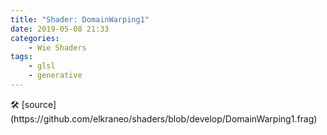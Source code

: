 ```yaml
---
title: "Shader: DomainWarping1"
date: 2019-05-08 21:33
categories:
	- Wie Shaders
tags:
	- glsl
	- generative
---
```


<section>
	<canvas class="glslCanvas" data-fragment-url="https://raw.githubusercontent.com/elkraneo/shaders/develop/DomainWarping1.frag">
	</canvas>
</section>
🛠 [source](https://github.com/elkraneo/shaders/blob/develop/DomainWarping1.frag)